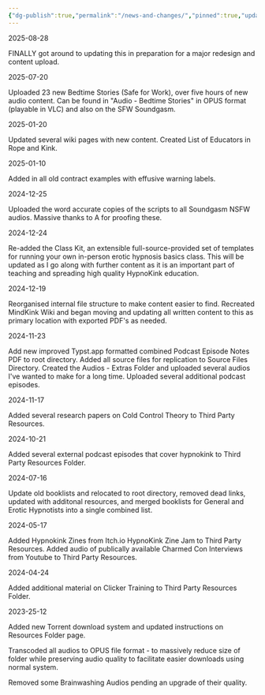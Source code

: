 ```yaml
---
{"dg-publish":true,"permalink":"/news-and-changes/","pinned":true,"updated":"2025-08-28T00:11:25.676+08:00"}
---
```



2025-08-28

FINALLY got around to updating this in preparation for a major redesign and content upload.

2025-07-20

Uploaded 23 new Bedtime Stories (Safe for Work), over five hours of new audio content. Can be found in "Audio - Bedtime Stories" in OPUS format (playable in VLC) and also on the SFW Soundgasm.

2025-01-20

Updated several wiki pages with new content. Created List of Educators in Rope and Kink.

2025-01-10

Added in all old contract examples with effusive warning labels.

2024-12-25

Uploaded the word accurate copies of the scripts to all Soundgasm NSFW audios. Massive thanks to A for proofing these.

2024-12-24

Re-added the Class Kit, an extensible full-source-provided set of templates for running your own in-person erotic hypnosis basics class. This will be updated as I go along with further content as it is an important part of teaching and spreading high quality HypnoKink education.

2024-12-19

Reorganised internal file structure to make content easier to find.
Recreated MindKink Wiki and began moving and updating all written content to this as primary location with exported PDF's as needed.

2024-11-23

Add new improved Typst.app formatted combined Podcast Episode Notes PDF to root directory.
Added all source files for replication to Source Files Directory.
Created the Audios - Extras Folder and uploaded several audios I've wanted to make for a long time.
Uploaded several additional podcast episodes.

2024-11-17 

Added several research papers on Cold Control Theory to Third Party Resources.

2024-10-21

Added several external podcast episodes that cover hypnokink to Third Party Resources Folder.

2024-07-16

Update old booklists and relocated to root directory, removed dead links, updated with additonal resources, and merged booklists for General and Erotic Hypnotists into a single combined list.

2024-05-17

Added Hypnokink Zines from Itch.io HypnoKink Zine Jam to Third Party Resources.
Added audio of publically available Charmed Con Interviews from Youtube to Third Party Resources.

2024-04-24

Added additional material on Clicker Training to Third Party Resources Folder.

2023-25-12

Added new Torrent download system and updated instructions on Resources Folder page.

Transcoded all audios to OPUS file format - to massively reduce size of folder while preserving audio quality to facilitate easier downloads using normal system.

Removed some Brainwashing Audios pending an upgrade of their quality.

